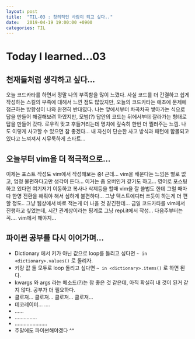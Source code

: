 ```yaml
---
layout: post
title:  "TIL-03 : 창의적인 사람이 되고 싶다.."
date:   2019-04-19 19:00:00 +0900
categories: TIL
---
```



# Today I learned...03 ##


## 천재들처럼 생각하고 싶다...

오늘 코드카타를 하면서 정말 나의 부족함을 많이 느꼈다.
사실 코드를 더 간결하고 쉽게 작성하는 스킬의 부족에 대해서 느낀 점도 많았지만,
오늘의 코드카타는 애초에 문제에 접근하는 방향성이 나와 완전히 반대였다.
나는 앞에서부터 차곡차곡 쌓아가는 식으로 답을 만들어 해결해보려 하였지만,
모범(?) 답안의 코드는 뒤에서부터 잘라가는 형태로 답을 만들어 갔다.
로우킥 맞고 후들거리는데 명치에 깊숙히 한번 더 찔러주는 느낌.
나도 이렇게 사고할 수 있으면 참 좋겠다...
내 자신이 단순한 사고 방식과 패턴에 함몰되고 있다고 느껴져서 시무룩하게 스타트...


## 오늘부터 vim을 더 적극적으로...

이제는 포스트 작성도 vim에서 작성해보는 중! 근데... vim을 배운다는 느낌은 별로 없고,
엄청 불편하다고만 생각이 든다... 이거는 좀 오버인거 같기도 하고...
영어로 포스팅하고 있다면 여기저기 이동하고 복사나 삭제등을 할때 vim을 잘 쓸법도 한데
그럴 때마다 한영 전환을 해줘야 해서 심하게 불편하다... 그냥 텍스트에디터 쓰듯이 하는게 더 편할 정도..
그냥 웹상에서 바로 적는게 더 나을 것 같긴한데...
금일 코드카타를 vim에서 진행하고 싶었는데, 시간 관계상이라는 핑계로 그냥 repl.it에서 작성...
다음주부터는 꼭.... vim에서 해야지...


## 파이썬 공부를 다시 이어가며...

- Dictionary 에서 키가 아닌 값으로 loop를 돌리고 싶다면 `~ in <dictionary>.values()` 로 돌리자.
- 키랑 값 둘 모두로 loop 돌리고 싶다면 `~ in <dictionary>.items()` 로 하면 된다.
- kwargs 와 args 라는 메소드(?)는 참 좋은 것 같은데, 아직 확실히 내 것이 된거 같지 않다. 공부가 더 필요하다.
- 클로져... 클로져... 클로져... 클로져...
- 데코레이터... ....
- ......
- ...............
- ......................
- 주말에도 파이썬해야겠다 ^^
  
